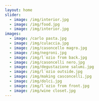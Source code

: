 ```yaml
---
layout: home
slider:
  - image: /img/interior.jpg
  - image: /img/food.jpg
  - image: /img/interior.jpg
images:
  - image: /carlo pasta.jpg
  - image: /img/culaccia.jpg
  - image: /img/casoncello magro.jpg
  - image: /img/negroni.jpg
  - image: /img/l´ozio from back.jpg
  - image: /img/casoncelli nero.jpg
  - image: /img/degustazione salumi.jpg
  - image: /img/l´ozio outside.jpg
  - image: /img/making casconcelli.jpg
  - image: /img/dolci.jpg
  - image: /img/l´ozio from front.jpg
  - image: /img/wine closet.jpg
---
```

